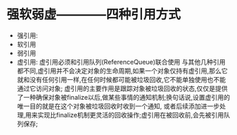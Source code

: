 # 强软弱虚————四种引用方式
  - 强引用: 
  - 软引用
  - 弱引用
  - 虚引用:
    虚引用必须和引用队列(ReferenceQueue)联合使用
    与其他几种引用都不同,虚引用并不会决定对象的生命周期,如果一个对象仅持有虚引用,那么它就和没有任何引用一样,在任何时候都可能被垃圾回收,它不能单独使用也不能通过它访问对象;
    虚引用的主要作用是跟踪对象被垃圾回收的状态,仅仅是提供了一种确保对象被finalize以后,做某些事情的通知机制;换句话说,设置虚引用的唯一目的就是在这个对象被垃圾回收时收到一个通知,
  或者后续添加进一步处理,用来实现比finalize机制更灵活的回收操作;虚引用在被回收前,会先被引用队列保存;